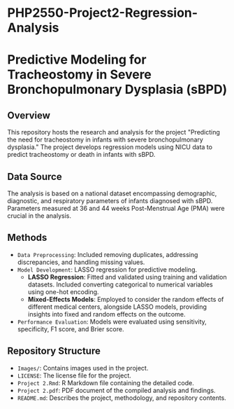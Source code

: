 # PHP2550-Project2-Regression-Analysis
# Predictive Modeling for Tracheostomy in Severe Bronchopulmonary Dysplasia (sBPD)

## Overview
This repository hosts the research and analysis for the project "Predicting the need for tracheostomy in infants with severe bronchopulmonary dysplasia." The project develops regression models using NICU data to predict tracheostomy or death in infants with sBPD.

## Data Source
The analysis is based on a national dataset encompassing demographic, diagnostic, and respiratory parameters of infants diagnosed with sBPD. Parameters measured at 36 and 44 weeks Post-Menstrual Age (PMA) were crucial in the analysis.

## Methods
- `Data Preprocessing`: Included removing duplicates, addressing discrepancies, and handling missing values.
- `Model Development`: LASSO regression for predictive modeling.
  - **LASSO Regression**: Fitted and validated using training and validation datasets. Included converting categorical to numerical variables using one-hot encoding.
  - **Mixed-Effects Models**: Employed to consider the random effects of different medical centers, alongside LASSO models, providing insights into fixed and random effects on the outcome.
- `Performance Evaluation`: Models were evaluated using sensitivity, specificity, F1 score, and Brier score.

## Repository Structure
-  `Images/`: Contains images used in the project.
-  `LICENSE`: The license file for the project.
- `Project 2.Rmd`: R Markdown file containing the detailed code.
- `Project 2.pdf`: PDF document of the compiled analysis and findings.
- `README.md`: Describes the project, methodology, and repository contents.

